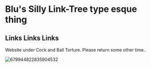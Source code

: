 # Blu's Silly Link-Tree type esque thing



## Links Links Links




Website under Cock and Ball Torture. Please return some other time..


![679944822835904532](https://github.com/Bludude2/Bludude2.github.io/assets/75001880/4fccb522-64d8-40cb-961a-233d0bceae1b)
